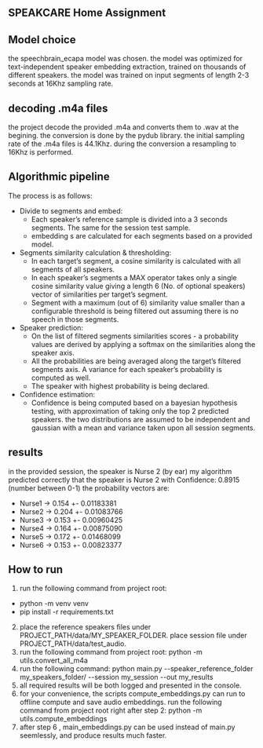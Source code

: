 SPEAKCARE Home Assignment
-------------------------

Model choice
------------
the speechbrain_ecapa model was chosen. the model was optimized for text-independent speaker embedding extraction, trained on thousands of different speakers.
the model was trained on input segments of length 2-3 seconds at 16Khz sampling rate.

decoding .m4a files
-------------------
the project decode the provided .m4a and converts them to .wav at the begining. the conversion is done by the pydub library.
the initial sampling rate of the .m4a files is 44.1Khz. during the conversion a resampling to 16Khz is performed.

Algorithmic pipeline
--------------------
The process is as follows:
- Divide to segments and embed:
	* Each speaker’s reference sample is divided into a 3 seconds segments. The same for the session test sample.
	* embedding s are calculated for each segments based on a provided model.
- Segments similarity calculation & thresholding:
	* In each target’s segment, a cosine similarity is calculated with all segments of all speakers.
	* In each speaker’s segments a MAX operator takes only a single cosine similarity value giving a length 6 (No. of optional speakers) vector of similarities per target’s segment.
	* Segment with a maximum (out of 6) similarity value smaller than a configurable threshold is being filtered out assuming there is no speech in those segments.
- Speaker prediction:
	* On the list of filtered segments similarities scores - a probability values are derived by applying a softmax on the similarities along the speaker axis.
	* All the probabilities are being averaged along the target’s filtered segments axis. A variance for each speaker’s probability is computed as well.
	* The speaker with highest probability is being declared.
- Confidence estimation:
	* Confidence is being computed based on a bayesian hypothesis testing, with approximation of taking only the top 2 predicted speakers. the two distributions are assumed to be independent and gaussian with a mean and variance taken upon all session segments.

results
-------
in the provided session, the speaker is Nurse 2 (by ear)
my algorithm predicted correctly that the speaker is Nurse 2 with Confidence: 0.8915 (number between 0-1)
the probability vectors are:

  - Nurse1          → 0.154 +- 0.01183381
  - Nurse2          → 0.204 +- 0.01083766
  - Nurse3          → 0.153 +- 0.00960425
  - Nurse4          → 0.164 +- 0.00875090
  - Nurse5          → 0.172 +- 0.01468099
  - Nurse6          → 0.153 +- 0.00823377


How to run
----------
1. run the following command from project root:
 - python -m venv venv
 - pip install -r requirements.txt
2. place the reference speakers files under PROJECT_PATH/data/MY_SPEAKER_FOLDER. place session file under PROJECT_PATH/data/test_audio.
3. run the following command from project root:  python -m utils.convert_all_m4a
4. run the following command: python main.py --speaker_reference_folder my_speakers_folder/ --session my_session --out my_results
5. all required results will be both logged and presented in the console.
6. for your convenience, the scripts compute_embeddings.py can run to offline compute and save audio embeddings. run the following command from project root right after step 2: python -m utils.compute_embeddings
7. after step 6 , main_embeddings.py can be used instead of main.py seemlessly, and produce results much faster.

